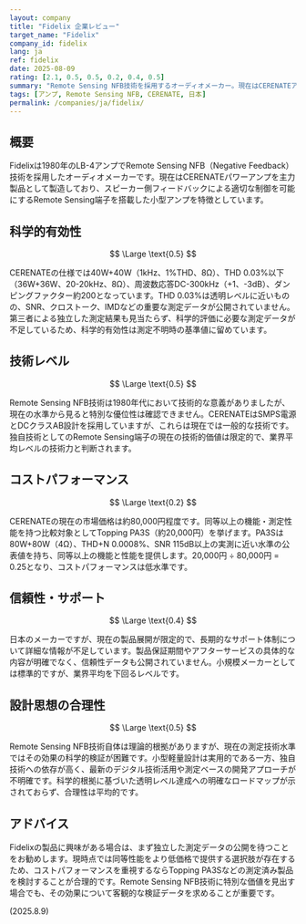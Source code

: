 ```yaml
---
layout: company
title: "Fidelix 企業レビュー"
target_name: "Fidelix"
company_id: fidelix
lang: ja
ref: fidelix
date: 2025-08-09
rating: [2.1, 0.5, 0.5, 0.2, 0.4, 0.5]
summary: "Remote Sensing NFB技術を採用するオーディオメーカー。現在はCERENATEアンプを製造しているが、測定データが限定的で技術的優位性は不明確。"
tags: [アンプ, Remote Sensing NFB, CERENATE, 日本]
permalink: /companies/ja/fidelix/
---
```


## 概要

Fidelixは1980年のLB-4アンプでRemote Sensing NFB（Negative Feedback）技術を採用したオーディオメーカーです。現在はCERENATEパワーアンプを主力製品として製造しており、スピーカー側フィードバックによる適切な制御を可能にするRemote Sensing端子を搭載した小型アンプを特徴としています。

## 科学的有効性

$$ \Large \text{0.5} $$

CERENATEの仕様では40W+40W（1kHz、1%THD、8Ω）、THD 0.03%以下（36W+36W、20-20kHz、8Ω）、周波数応答DC-300kHz（+1、-3dB）、ダンピングファクター約200となっています。THD 0.03%は透明レベルに近いものの、SNR、クロストーク、IMDなどの重要な測定データが公開されていません。第三者による独立した測定結果も見当たらず、科学的評価に必要な測定データが不足しているため、科学的有効性は測定不明時の基準値に留めています。

## 技術レベル

$$ \Large \text{0.5} $$

Remote Sensing NFB技術は1980年代において技術的な意義がありましたが、現在の水準から見ると特別な優位性は確認できません。CERENATEはSMPS電源とDCクラスAB設計を採用していますが、これらは現在では一般的な技術です。独自技術としてのRemote Sensing端子の現在の技術的価値は限定的で、業界平均レベルの技術力と判断されます。

## コストパフォーマンス

$$ \Large \text{0.2} $$

CERENATEの現在の市場価格は約80,000円程度です。同等以上の機能・測定性能を持つ比較対象としてTopping PA3S（約20,000円）を挙げます。PA3Sは80W+80W（4Ω）、THD+N 0.0008%、SNR 115dB以上の実測に近い水準の公表値を持ち、同等以上の機能と性能を提供します。20,000円 ÷ 80,000円 = 0.25となり、コストパフォーマンスは低水準です。

## 信頼性・サポート

$$ \Large \text{0.4} $$

日本のメーカーですが、現在の製品展開が限定的で、長期的なサポート体制について詳細な情報が不足しています。製品保証期間やアフターサービスの具体的な内容が明確でなく、信頼性データも公開されていません。小規模メーカーとしては標準的ですが、業界平均を下回るレベルです。

## 設計思想の合理性

$$ \Large \text{0.5} $$

Remote Sensing NFB技術自体は理論的根拠がありますが、現在の測定技術水準ではその効果の科学的検証が困難です。小型軽量設計は実用的である一方、独自技術への依存が高く、最新のデジタル技術活用や測定ベースの開発アプローチが不明確です。科学的根拠に基づいた透明レベル達成への明確なロードマップが示されておらず、合理性は平均的です。

## アドバイス

Fidelixの製品に興味がある場合は、まず独立した測定データの公開を待つことをお勧めします。現時点では同等性能をより低価格で提供する選択肢が存在するため、コストパフォーマンスを重視するならTopping PA3Sなどの測定済み製品を検討することが合理的です。Remote Sensing NFB技術に特別な価値を見出す場合でも、その効果について客観的な検証データを求めることが重要です。

(2025.8.9)